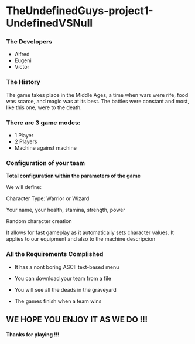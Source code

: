 # TheUndefinedGuys-project1-UndefinedVSNull


  ### The Developers
  - Alfred
  - Eugeni
  - Víctor



### The History

The game takes place in the Middle Ages, a time when wars were rife, food was scarce, and magic was at its best. The battles were constant and most, like this one, were to the death.



### There are 3 game modes:
- 1 Player
- 2 Players
- Machine against machine




### Configuration of your team

__Total configuration within the parameters of the game__

We will define:

Character Type: Warrior or Wizard

Your name, your health, stamina, strength, power

Random character creation

It allows for fast gameplay as it automatically sets character values. It applies to our equipment and also to the machine
descripcion



### All the Requirements Complished

- It has a nont boring ASCII text-based menu

- You can download your team from a file

- You will see all the deads in the graveyard

- The games finish when a team wins



## WE HOPE YOU ENJOY IT AS WE DO !!!   
#### Thanks for playing !!!


